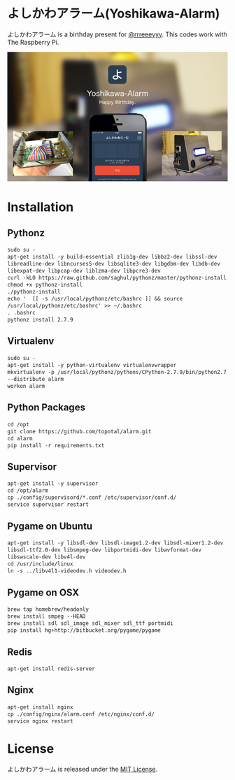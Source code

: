 # よしかわアラーム(Yoshikawa-Alarm)

よしかわアラーム is a birthday present for [@rrreeeyyy](https://twitter.com/rrreeeyyy).
This codes work with The Raspberry Pi.

![よしかわあらーむ](./images/main.png)

# Installation

## Pythonz 

```
sudo su -
apt-get install -y build-essential zlib1g-dev libbz2-dev libssl-dev libreadline-dev libncurses5-dev libsqlite3-dev libgdbm-dev libdb-dev libexpat-dev libpcap-dev liblzma-dev libpcre3-dev
curl -kLO https://raw.github.com/saghul/pythonz/master/pythonz-install
chmod +x pythonz-install
./pythonz-install
echo '  [[ -s /usr/local/pythonz/etc/bashrc ]] && source /usr/local/pythonz/etc/bashrc' >> ~/.bashrc
. .bashrc
pythonz install 2.7.9
```


## Virtualenv

```
sudo su -
apt-get install -y python-virtualenv virtualenvwrapper
mkvirtualenv -p /usr/local/pythonz/pythons/CPython-2.7.9/bin/python2.7 --distribute alarm
workon alarm
```

## Python Packages

```
cd /opt
git clone https://github.com/topotal/alarm.git
cd alarm
pip install -r requirements.txt
```

## Supervisor

```
apt-get install -y supervisor
cd /opt/alarm
cp ./config/supervisord/*.conf /etc/supervisor/conf.d/
service supervisor restart
```

## Pygame on Ubuntu

```
apt-get install -y libsdl-dev libsdl-image1.2-dev libsdl-mixer1.2-dev libsdl-ttf2.0-dev libsmpeg-dev libportmidi-dev libavformat-dev libswscale-dev libv4l-dev
cd /usr/include/linux
ln -s ../libv4l1-videodev.h videodev.h
```

## Pygame on OSX 
```
brew tap homebrew/headonly
brew install smpeg --HEAD
brew install sdl sdl_image sdl_mixer sdl_ttf portmidi
pip install hg+http://bitbucket.org/pygame/pygame
```

## Redis

```
apt-get install redis-server
```

## Nginx

```
apt-get install nginx
cp ./config/nginx/alarm.conf /etc/nginx/conf.d/
service nginx restart
```
# License

よしかわアラーム is released under the [MIT License](http://www.opensource.org/licenses/MIT).
